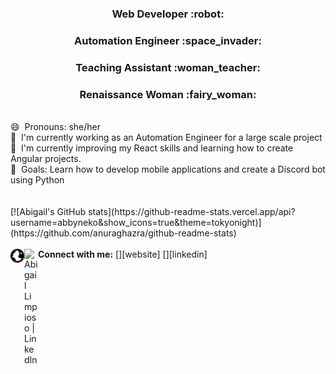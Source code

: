 
<h3 align="center">Web Developer :robot:</h3>
<h3 align="center">Automation Engineer :space_invader: </h3>
<h3 align="center">Teaching Assistant :woman_teacher:</h3>
<h3 align="center">Renaissance Woman :fairy_woman:</h3>
<br>
 😄  &nbsp;Pronouns: she/her<br>
 🔭  &nbsp;I'm currently working as an Automation Engineer for a large scale project <br>
 🌱  &nbsp;I'm currently improving my React skills and learning how to create Angular projects.<br>
 🥅  &nbsp;Goals: Learn how to develop mobile applications and create a Discord bot using Python<br>
<br>
<br>
[![Abigail's GitHub stats](https://github-readme-stats.vercel.app/api?username=abbyneko&show_icons=true&theme=tokyonight)](https://github.com/anuraghazra/github-readme-stats)
<br>
<br>
 <b>Connect with me:</b>
[<img align="left" alt="abbyneko.github.io" width="22px" src="https://raw.githubusercontent.com/iconic/open-iconic/master/svg/globe.svg" />][website]
[<img align="left" alt="Abigail Limpioso | LinkedIn" width="22px" src="https://cdn.jsdelivr.net/npm/simple-icons@v3/icons/linkedin.svg" />][linkedin]





